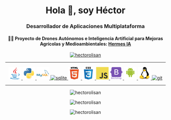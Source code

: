 <h1 align="center">Hola 👋, soy Héctor</h1>
<h3 align="center">Desarrollador de Aplicaciones Multiplataforma</h3>

<h4 align="center">🌲🧠 Proyecto de Drones Autónomos e Inteligencia Artificial para Mejoras Agrícolas y Medioambientales: <a href="http://hermes-ia.com/" target="_blank" color="333B4B">Hermes IA</a> </h4>

<p align="center"> <a href="https://linkedin.com/in/hectorolisan/" target="_blank"><img src="https://img.shields.io/badge/LinkedIn-333B4B?style=for-the-badge&logo=linkedin&logoColor=white" alt="hectorolisan"/> </a> </p>

<hr/>
<p align="center"> 
<a href="https://www.java.com" target="_blank" rel="noreferrer"> <img src="https://raw.githubusercontent.com/devicons/devicon/master/icons/java/java-original.svg" alt="java" width="40" height="40"/> </a><a href="https://www.python.org" target="_blank" rel="noreferrer"> <img src="https://raw.githubusercontent.com/devicons/devicon/master/icons/python/python-original.svg" alt="python" width="40" height="40"/> </a>
<a href="https://www.mysql.com/" target="_blank" rel="noreferrer"> <img src="https://raw.githubusercontent.com/devicons/devicon/master/icons/mysql/mysql-original-wordmark.svg" alt="mysql" width="40" height="40"/> </a> <a href="https://www.sqlite.org/" target="_blank" rel="noreferrer"> <img src="https://www.vectorlogo.zone/logos/sqlite/sqlite-icon.svg" alt="sqlite" width="40" height="40"/> </a>
<a href="https://www.w3.org/html/" target="_blank" rel="noreferrer"> <img src="https://raw.githubusercontent.com/devicons/devicon/master/icons/html5/html5-original-wordmark.svg" alt="html5" width="40" height="40"/> </a> <a href="https://www.w3schools.com/css/" target="_blank" rel="noreferrer"> <img src="https://raw.githubusercontent.com/devicons/devicon/master/icons/css3/css3-original-wordmark.svg" alt="css3" width="40" height="40"/> </a> <a href="https://developer.mozilla.org/en-US/docs/Web/JavaScript" target="_blank" rel="noreferrer"> <img src="https://raw.githubusercontent.com/devicons/devicon/master/icons/javascript/javascript-original.svg" alt="javascript" width="40" height="40"/> </a> <a href="https://getbootstrap.com" target="_blank" rel="noreferrer"> <img src="https://raw.githubusercontent.com/devicons/devicon/master/icons/bootstrap/bootstrap-plain-wordmark.svg" alt="bootstrap" width="40" height="40"/> </a> 
<a href="https://developer.android.com" target="_blank" rel="noreferrer"> <img src="https://raw.githubusercontent.com/devicons/devicon/master/icons/android/android-original-wordmark.svg" alt="android" width="40" height="40"/> </a> <a href="https://www.linux.org/" target="_blank" rel="noreferrer"> <img src="https://raw.githubusercontent.com/devicons/devicon/master/icons/linux/linux-original.svg" alt="linux" width="40" height="40"/> </a> <a href="https://git-scm.com/" target="_blank" rel="noreferrer"> <img src="https://www.vectorlogo.zone/logos/git-scm/git-scm-icon.svg" alt="git" width="40" height="40"/> </a>
</p>

<hr/>
<p align="center"><img src="https://github-readme-stats.vercel.app/api/top-langs?username=hectorolisan&show_icons=true&locale=es&layout=compact&line_height=20&title_color=FFFFFF&icon_color=FFFFFF&text_color=FFFFFF&bg_color=00000000" alt="hectorolisan" /> </p>
<p align="center"><img src="https://github-readme-stats.vercel.app/api?username=hectorolisan&show_icons=true&locale=es&line_height=20&title_color=333B4B&hide_title=true&icon_color=333B4B&text_color=FFFFFF&bg_color=00000000" alt="hectorolisan" /> </p>
<p align="center"><img src="https://github-readme-streak-stats.herokuapp.com?user=hectorolisan&locale=es&theme=dark&date_format=j%20M%5B%20Y%5D&background=00000000&fire=333B4B&ring=333B4B&currStreakLabel=333B4B" alt="hectorolisan" /> </p>
